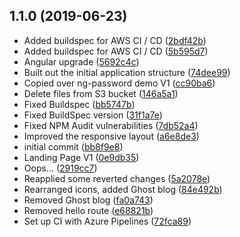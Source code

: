 ## 1.1.0 (2019-06-23)

* Added buildspec for AWS CI / CD ([2bdf42b](https://github.com/JakobRPennington/pennington-io/commit/2bdf42b))
* Added buildspec for AWS CI / CD ([5b595d7](https://github.com/JakobRPennington/pennington-io/commit/5b595d7))
* Angular upgrade ([5692c4c](https://github.com/JakobRPennington/pennington-io/commit/5692c4c))
* Built out the initial application structure ([74dee99](https://github.com/JakobRPennington/pennington-io/commit/74dee99))
* Copied over ng-password demo V1 ([cc90ba6](https://github.com/JakobRPennington/pennington-io/commit/cc90ba6))
* Delete files from S3 bucket ([146a5a1](https://github.com/JakobRPennington/pennington-io/commit/146a5a1))
* Fixed Buildspec ([bb5747b](https://github.com/JakobRPennington/pennington-io/commit/bb5747b))
* Fixed BuildSpec version ([31f1a7e](https://github.com/JakobRPennington/pennington-io/commit/31f1a7e))
* Fixed NPM Audit vulnerabilities ([7db52a4](https://github.com/JakobRPennington/pennington-io/commit/7db52a4))
* Improved the responsive layout ([a6e8de3](https://github.com/JakobRPennington/pennington-io/commit/a6e8de3))
* initial commit ([bb8f9e8](https://github.com/JakobRPennington/pennington-io/commit/bb8f9e8))
* Landing Page V1 ([0e9db35](https://github.com/JakobRPennington/pennington-io/commit/0e9db35))
* Oops... ([2919cc7](https://github.com/JakobRPennington/pennington-io/commit/2919cc7))
* Reapplied some reverted changes ([5a2078e](https://github.com/JakobRPennington/pennington-io/commit/5a2078e))
* Rearranged icons, added Ghost blog ([84e492b](https://github.com/JakobRPennington/pennington-io/commit/84e492b))
* Removed Ghost blog ([fa0a743](https://github.com/JakobRPennington/pennington-io/commit/fa0a743))
* Removed hello route ([e68821b](https://github.com/JakobRPennington/pennington-io/commit/e68821b))
* Set up CI with Azure Pipelines ([72fca89](https://github.com/JakobRPennington/pennington-io/commit/72fca89))



